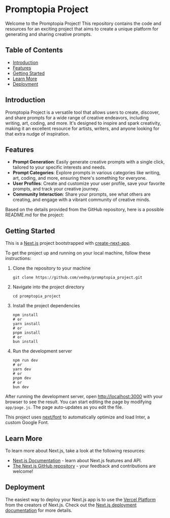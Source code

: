 # Promptopia Project

Welcome to the Promptopia Project! This repository contains the code and resources for an exciting project that aims to create a unique platform for generating and sharing creative prompts.

## Table of Contents
- [Introduction](#introduction)
- [Features](#features)
- [Getting Started](#getting-started)
- [Learn More](#learn-more)
- [Deployment](#deployment)


## Introduction

Promptopia Project is a versatile tool that allows users to create, discover, and share prompts for a wide range of creative endeavors, including writing, art, coding, and more. It's designed to inspire and spark creativity, making it an excellent resource for artists, writers, and anyone looking for that extra nudge of inspiration.

## Features

- **Prompt Generation**: Easily generate creative prompts with a single click, tailored to your specific interests and needs.
- **Prompt Categories**: Explore prompts in various categories like writing, art, coding, and more, ensuring there's something for everyone.
- **User Profiles**: Create and customize your user profile, save your favorite prompts, and track your creative journey.
- **Community Interaction**: Share your prompts, see what others are creating, and engage with a vibrant community of creative minds.

Based on the details provided from the GitHub repository, here is a possible README.md for the project:

## Getting Started

This is a [Next.js](https://nextjs.org/) project bootstrapped with [create-next-app](https://github.com/vercel/next.js/tree/canary/packages/create-next-app).

To get the project up and running on your local machine, follow these instructions:

1. Clone the repository to your machine

    ```
    git clone https://github.com/vednp/promptopia_project.git
    ```

2. Navigate into the project directory

    ```
    cd promptopia_project
    ```

3. Install the project dependencies

    ```
    npm install
    # or
    yarn install
    # or
    pnpm install
    # or
    bun install
    ```

4. Run the development server

    ```
    npm run dev
    # or
    yarn dev
    # or
    pnpm dev
    # or
    bun dev
    ```

After running the development server, open [http://localhost:3000](http://localhost:3000) with your browser to see the result. You can start editing the page by modifying `app/page.js`. The page auto-updates as you edit the file.

This project uses [next/font](https://nextjs.org/docs/basic-features/built-in-css-support#font-optimization) to automatically optimize and load Inter, a custom Google Font.

## Learn More

To learn more about Next.js, take a look at the following resources:

- [Next.js Documentation](https://nextjs.org/docs) - learn about Next.js features and API.
- [The Next.js GitHub repository](https://github.com/vercel/next.js) - your feedback and contributions are welcome!

## Deployment

The easiest way to deploy your Next.js app is to use the [Vercel Platform](https://vercel.com/) from the creators of Next.js. Check out the [Next.js deployment documentation](https://nextjs.org/docs/deployment) for more details.

